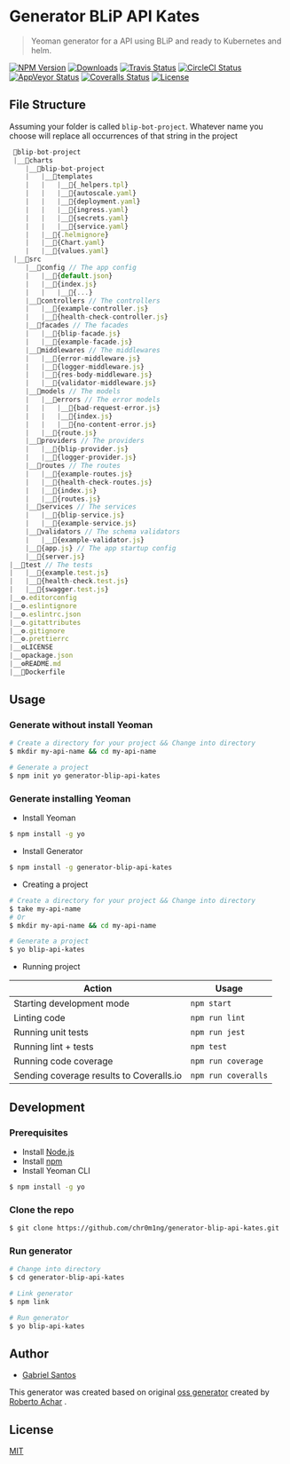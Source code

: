# Generator BLiP API Kates

> Yeoman generator for a API using BLiP and ready to Kubernetes and helm.

[![NPM Version][npm-badge]][npm-url]
[![Downloads][npm-downloads-badge]][npm-downloads-url]
[![Travis Status][travis-badge]][travis-url]
[![CircleCI Status][circleci-badge]][circleci-url]
[![AppVeyor Status][appveyor-badge]][appveyor-url]
[![Coveralls Status][coveralls-badge]][coveralls-url]
[![License][license-badge]][license-url]

## File Structure

Assuming your folder is called `blip-bot-project`.
Whatever name you choose will replace all occurrences of that string in the project

```js
 📁blip-bot-project
 |__📁charts
    |__📁blip-bot-project
    |   |__📁templates
    |   |   |__📃{_helpers.tpl}
    |   |   |__📃{autoscale.yaml}
    |   |   |__📃{deployment.yaml}
    |   |   |__📃{ingress.yaml}
    |   |   |__📃{secrets.yaml}
    |   |   |__📃{service.yaml}
    |   |__📃{.helmignore}
    |   |__📃{Chart.yaml}
    |   |__📃{values.yaml}
 |__📁src
    |__📁config // The app config
    |   |__📃{default.json}
    |   |__📃{index.js}
    |   |   |__📃{...}
    |__📁controllers // The controllers
    |   |__📃{example-controller.js}
    |   |__📃{health-check-controller.js}
    |__📁facades // The facades
    |   |__📃{blip-facade.js}
    |   |__📃{example-facade.js}
    |__📁middlewares // The middlewares
    |   |__📃{error-middleware.js}
    |   |__📃{logger-middleware.js}
    |   |__📃{res-body-middleware.js}
    |   |__📃{validator-middleware.js}
    |__📁models // The models
    |   |__📁errors // The error models
    |   |   |__📃{bad-request-error.js}
    |   |   |__📃{index.js}
    |   |   |__📃{no-content-error.js}
    |   |__📃{route.js}
    |__📁providers // The providers
    |   |__📃{blip-provider.js}
    |   |__📃{logger-provider.js}
    |__📁routes // The routes
    |   |__📃{example-routes.js}
    |   |__📃{health-check-routes.js}
    |   |__📃{index.js}
    |   |__📃{routes.js}
    |__📁services // The services
    |   |__📃{blip-service.js}
    |   |__📃{example-service.js}
    |__📁validators // The schema validators
    |   |__📃{example-validator.js}
    |__📃{app.js} // The app startup config
    |__📃{server.js}
|__📁test // The tests
|   |__📃{example.test.js}
|   |__📃{health-check.test.js}
|   |__📃{swagger.test.js}
|__⚙️.editorconfig
|__⚙️.eslintignore
|__⚙️.eslintrc.json
|__⚙️.gitattributes
|__⚙️.gitignore
|__⚙️.prettierrc
|__⚙️LICENSE
|__⚙️package.json
|__⚙️README.md
|__🐋Dockerfile
```

## Usage

### Generate without install Yeoman

```bash
# Create a directory for your project && Change into directory
$ mkdir my-api-name && cd my-api-name

# Generate a project
$ npm init yo generator-blip-api-kates
```

### Generate installing Yeoman

-   Install Yeoman

```bash
$ npm install -g yo
```

-   Install Generator

```bash
$ npm install -g generator-blip-api-kates
```

-   Creating a project

```bash
# Create a directory for your project && Change into directory
$ take my-api-name
# Or
$ mkdir my-api-name && cd my-api-name

# Generate a project
$ yo blip-api-kates
```

-   Running project

| Action                                   | Usage               |
|------------------------------------------|---------------------|
| Starting development mode                | `npm start`         |
| Linting code                             | `npm run lint`      |
| Running unit tests                       | `npm run jest`      |
| Running lint + tests                     | `npm test`          |
| Running code coverage                    | `npm run coverage`  |
| Sending coverage results to Coveralls.io | `npm run coveralls` |

## Development

### Prerequisites

-   Install [Node.js](https://nodejs.org)
-   Install [npm](https://www.npmjs.com/)
-   Install Yeoman CLI

```bash
$ npm install -g yo
```

### Clone the repo

```bash
$ git clone https://github.com/chr0m1ng/generator-blip-api-kates.git
```

### Run generator

```bash
# Change into directory
$ cd generator-blip-api-kates

# Link generator
$ npm link

# Run generator
$ yo blip-api-kates
```

## Author

-   [Gabriel Santos](https://twitter.com/alitalvez)

This generator was created based on original [oss generator](https://github.com/robertoachar/generator-oss-project) created by [Roberto Achar](https://twitter.com/robertoachar) .

## License

[MIT](https://github.com/chr0m1ng/generator-blip-api-kates/blob/master/LICENSE)

[npm-badge]: https://img.shields.io/npm/v/generator-blip-api-kates.svg
[npm-url]: https://www.npmjs.com/package/generator-blip-api-kates
[npm-downloads-badge]: https://img.shields.io/npm/dt/generator-blip-api-kates.svg
[npm-downloads-url]: https://www.npmjs.com/package/generator-blip-api-kates
[travis-badge]: https://travis-ci.org/chr0m1ng/generator-blip-api-kates.svg?branch=master
[travis-url]: https://travis-ci.org/chr0m1ng/generator-blip-api-kates
[circleci-badge]: https://circleci.com/gh/chr0m1ng/generator-blip-api-kates/tree/master.svg?style=shield
[circleci-url]: https://circleci.com/gh/chr0m1ng/generator-blip-api-kates
[appveyor-badge]: https://ci.appveyor.com/api/projects/status/ldwffqs15li0prqx/branch/master?svg=true
[appveyor-url]: https://ci.appveyor.com/project/chr0m1ng/generator-blip-api-kates/branch/master
[coveralls-badge]: https://coveralls.io/repos/github/chr0m1ng/generator-blip-api-kates/badge.svg?branch=master
[coveralls-url]: https://coveralls.io/github/chr0m1ng/generator-blip-api-kates?branch=master
[license-badge]: https://img.shields.io/github/license/chr0m1ng/generator-blip-api-kates.svg
[license-url]: https://opensource.org/licenses/MIT
